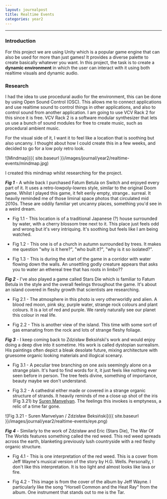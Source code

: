 ```yaml
---
layout: journalpost
title: Realtime Events
categories: year2
---
```


---
### Introduction

For this project we are using Unity which is a popular game engine that can also be used for more than just games! It provides a diverse palette to create basically whatever you want. In this project, the task is to create a **dynamic environment** in which the user can interact with it using both realtime visuals and dynamic audio.

### Research

I had the idea to use procedural audio for the environment, this can be done by using Open Sound Control (OSC). This allows me to connect applications and use realtime sound to control things in other applications, and also to control sound from another application. I am going to use VCV Rack 2 for this since it is free. VCV Rack 2 is a software modular synthesizer that lets us use a bunch of sound modules for free to create music, such as procedural ambient music.

For the visual side of it, I want it to feel like a location that is soothing but also uncanny. I thought about how I could create this in a few weeks, and decided to go for a low poly retro look.

![Mindmap]({{ site.baseurl }}/images/journal/year2/realtime-events/mindmap.jpg)

I created this mindmap whilst researching for the project.

***Fig 1*** - 
A while back I purchased Fatum Betula on Switch and enjoyed every part of it. It uses a retro-lowpoly-lowres style, similar to the original Doom game. Whilst I played this game, it felt eerily empty, strange.. surreal. It heavily reminded me of those liminal space photos that circulated mid 2010s. These are oddily familiar yet uncanny places, something you'd see in a weird dream.

* Fig 1.1 - This location is of a traditional Japanese (?) house surrounded by water, with a cherry blossom tree next to it. This place just feels odd and wrong but it's very intriquing. It's soothing but feels like I am being watched.

* Fig 1.2 - This one is of a church in autumn surrounded by trees. It makes me question "why is it here?", "who built it?", "why is it so isolated?".

* Fig 1.3 - This is during the start of the game in a corridor with water flowing down the walls. An unsettling godly creature appears that asks you to water an ethereal tree that has roots in limbo??

***Fig 2*** -
I've also played a game called Stars Die which is familiar to Fatum Betula in the style and the overall feelings throughout the game. It's about an island covered in fleshy growth that scientists are researching.

* Fig 2.1 - The atmosphere in this photo is very otherworldly and alien. A blood red moon, pink sky, purple water, strange rock colours and plant colours. It is a lot of red and purple. We rarely naturally see our planet this colour in real life. 

* Fig 2.2 - This is another view of the island. This time with some sort of gas emanating from the rock and lots of strange fleshy foliage.

***Fig 3*** - 
I keep coming back to Zdzisław Beksiński's work and would enjoy doing a deep dive into it sometime. His work is called dystopian surrealism. His paintings often depict a bleak desolate future, mixing architecture with gruesome organic looking materials and illogical scenary.

* Fig 3.1 - A peculiar tree branching on one axis seemingly alone on a strange plain. It's hard to find words for it, it just feels like nothing ever seen before in person. The tree feels divine, something of importance, beauty maybe we don't understand. 

* Fig 3.2 - A cathedral either made or covered in a strange organic structure of strands. It heavily reminds of me a close up shot of the iris (Fig 3.21) by [Suren Manvelyan](https://www.surenmanvelyan.com/eyes/your-beautiful-eyes/?occur=1&cover=0&album=5). The feelings this invokes is emptyness, a relic of a time far gone.

![Fig 3.21 - Suren Manvelyan / Zdzisław Beksiński]({{ site.baseurl }}/images/journal/year2/realtime-events/eye.png)

***Fig 4*** -
Similarly to the work of Zdzisław and Eric (Stars Die), The War Of The Worlds features something called the red weed. This red weed spreads across the earth, blanketing previously lush countryside with a red fleshy organic structure.

* Fig 4.1 - This is one interpretation of the red weed. This is a cover from Jeff Wayne's musical version of the story by H.G. Wells. Personally, I don't like this interpretation. It is too light and almost looks like lava or fire.

* Fig 4.2 - This image is from the cover of the album by Jeff Wayne. I particularly like the song "Horsell Common and the Heat Ray" from the album. One instrument that stands out to me is the Tar. 



